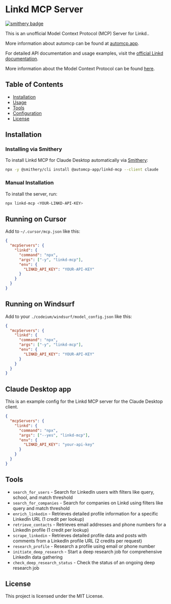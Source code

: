 # Linkd MCP Server

[![smithery badge](https://smithery.ai/badge/@automcp-app/linkd-mcp)](https://smithery.ai/server/@automcp-app/linkd-mcp)

This is an unofficial Model Context Protocol (MCP) Server for Linkd..

More information about automcp can be found at [automcp.app](https://automcp.app).

For detailed API documentation and usage examples, visit the [official Linkd documentation](https://docs.linkd.inc/).

More information about the Model Context Protocol can be found [here](https://modelcontextprotocol.io/introduction).

## Table of Contents

- [Installation](#installation)
- [Usage](#usage)
- [Tools](#tools)
- [Configuration](#configuration)
- [License](#license)

## Installation

### Installing via Smithery

To install Linkd MCP for Claude Desktop automatically via [Smithery](https://smithery.ai/server/@automcp-app/linkd-mcp):

```bash
npx -y @smithery/cli install @automcp-app/linkd-mcp --client claude
```

### Manual Installation
To install the server, run:

```bash
npx linkd-mcp <YOUR-LINKD-API-KEY>
```

## Running on Cursor
Add to `~/.cursor/mcp.json` like this:
```json
{
  "mcpServers": {
    "linkd": {
      "command": "npx",
      "args": ["-y", "linkd-mcp"],
      "env": {
        "LINKD_API_KEY": "YOUR-API-KEY"
      }
    }
  }
}
```

## Running on Windsurf
Add to your `./codeium/windsurf/model_config.json` like this:
```json
{
  "mcpServers": {
    "linkd": {
      "command": "npx",
      "args": ["-y", "linkd-mcp"],
      "env": {
        "LINKD_API_KEY": "YOUR-API-KEY"
      }
    }
  }
}
```

## Claude Desktop app
This is an example config for the Linkd MCP server for the Claude Desktop client.

```json
{
  "mcpServers": {
    "linkd": {
      "command": "npx",
      "args": ["--yes", "linkd-mcp"],
      "env": {
        "LINKD_API_KEY": "your-api-key"
      }
    }
  }
}
```

## Tools
* `search_for_users` - Search for LinkedIn users with filters like query, school, and match threshold
* `search_for_companies` - Search for companies on Linkd using filters like query and match threshold
* `enrich_linkedin` - Retrieves detailed profile information for a specific LinkedIn URL (1 credit per lookup)
* `retrieve_contacts` - Retrieves email addresses and phone numbers for a LinkedIn profile (1 credit per lookup)
* `scrape_linkedin` - Retrieves detailed profile data and posts with comments from a LinkedIn profile URL (2 credits per request)
* `research_profile` - Research a profile using email or phone number
* `initiate_deep_research` - Start a deep research job for comprehensive LinkedIn data gathering
* `check_deep_research_status` - Check the status of an ongoing deep research job


## License

This project is licensed under the MIT License.
